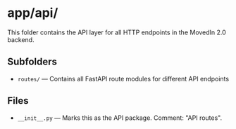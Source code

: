 # app/api/

This folder contains the API layer for all HTTP endpoints in the MovedIn 2.0 backend.

## Subfolders
- `routes/` — Contains all FastAPI route modules for different API endpoints

## Files
- `__init__.py` — Marks this as the API package. Comment: "API routes". 